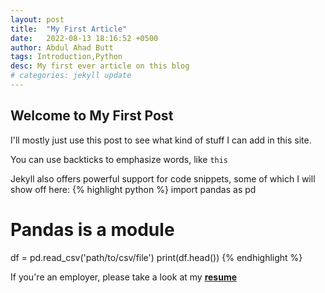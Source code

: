```yaml
---
layout: post
title:  "My First Article"
date:   2022-08-13 18:16:52 +0500
author: Abdul Ahad Butt
tags: Introduction,Python
desc: My first ever article on this blog
# categories: jekyll update
---
```


## Welcome to My First Post
I'll mostly just use this post to see what kind of stuff I can add in this site.


You can use backticks to emphasize words, like `this` 

Jekyll also offers powerful support for code snippets, some of which I will show off here:
{% highlight python %}
import pandas as pd 
# Pandas is a module

df = pd.read_csv('path/to/csv/file')
print(df.head())
{% endhighlight %}


If you're an employer, please take a look at my **[resume](/resume/)**
